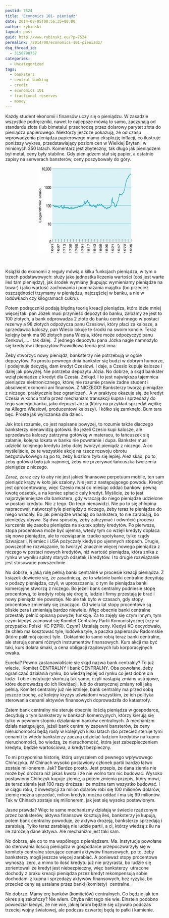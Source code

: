 ```yaml
---
postid: 7524
title: 'Economics 101- pieniądz'
date: 2014-08-05T08:56:35+00:00
author: rybinski
layout: post
guid: http://www.rybinski.eu/?p=7524
permalink: /2014/08/economics-101-pieniadz/
dsq_thread_id:
  - 3150798757
categories:
  - Uncategorized
tags:
  - banksters
  - central banking
  - credit
  - economics 101
  - fractional reserves
  - money
---
```

Każdy student ekonomii i finansów uczy się o pieniądzu. W zasadzie wszystkie podręczniki, nawet te najlepsze mówią to samo, zaczynają od standardu złota (lub bimetalu) przechodzą przez dolarowy parytet złota do pieniądza papierowego. Niektórzy jeszcze pokazują, że od czasu wprowadzenia pieniądza papierowego mamy eksplozję inflacji, co ilustruje poniższy wykres, przedstawiający poziom cen w Wielkiej Brytanii w minionych 350 latach. Komentarz jest zbyteczny, tak długo jak pieniądzem był metal, ceny były stabilne. Gdy pieniądzem stał się papier, a ostatnio zapisy na serwerach bansterów, ceny poszybowały do góry.

<p style="text-align: center;">
   <a href="/uploads/2014/08/ceny_UK_350_lat.jpg"><img class="size-medium wp-image-7525 aligncenter" title="ceny_UK_350_lat" src="/uploads/2014/08/ceny_UK_350_lat-300x277.jpg" alt="" width="300" height="277" /></a>
</p>

 

Książki do ekonomii z reguły mówią o kilku funkcjach pieniądza, w tym o trzech podstawowych: służy jako jednostka liczenia wartości (coś jest warte ileś tam pieniędzy), jak środek wymiany (kupując wymieniamy pieniądze na towar) i jako wartość zachowania i pomnażania majątku (bo przecież oszczędności trzymamy w pieniądzu, najczęściej w banku, a nie w lodówkach czy kilogramach cukru).

Potem podręczniki podają błędną teorię kreacji pieniądza, która idzie mniej więcej tak: pan Józek musi przynieść depozyt do banku, założmy ze jest to 100 złotych, a bank odprowadza 2 złote do banku centralnnego w postaci rezerwy a 98 złotych odpożycza panu Czesiowi, który płaci za kalosze, a sprzedawca kaloszy, pan Wiesio lokuje te środki na swoim koncie. Teraz kolejny bank ma 98 złotych pana Wiesia, które może odpożyczyć panu Zenkowi,…. i tak dalej.  Z jednego depozytu pana Józka nagle namnożyło się kredytów i depozytów.Prawidłowa teoria jest inna.

<!--more-->

Żeby stworzyć nowy pieniądz, banksterzy nie potrzebują w ogóle depozytów. Po prostu pewnego dnia bankster się budzi w dobrym humorze, i podejmuje decyzję, dam kredyt Czesiowi. I daje, a Czesio kupuje kalosze i dalej jak powyżej. Nie potrzeba depozytu Józia. No dobrze, a skąd bankster wziął pieniądze z kredyt dla Czesia. Znikąd. I to jest największa tajemnica pieniądza elektronicznego, której nie rozumie prawie żadne student i absolwent ekonomii ani finansów. Z NICZEGO! Banksterzy tworzą pieniądze z niczego, praktycznie bez ograniczeń.  A w praktyce okazuje się, że kredyt Czesia w końcu trafia przez mechanizm transakcji kupna i sprzedaży do tego samego banku, jako depozyt Józia (który na przykład sprzedał wędkę na Allegro Wiesiowi, producentowi kaloszy). I kółko się zamknęło. Bum tara bęc. Proste jak wyliczanka dla dzieci.

Jak ktoś rozumie, co jest napisane powyżej, to rozumie także dlaczego banksterzy nienawidzą gotówki. Bo jeżeli Czesio kupi kalosze, ale sprzedawca kaloszy zatrzyma gotówkę w materacu, to łańcuszek się załamie, kolejna lokata w banku nie powstanie i dupa. Bankster musi udzielić kolejnego kredytu żeby dalej tworzyć pieniądz z niczego. A co myśleliście, że te wszystkie akcje na rzecz rozwoju obrotu bezgotówkowego są po to, żeby ludziom żyło się lepiej. Ależ skąd, po to, żeby gotówki było jak najmniej, żeby nie przerywać łańcuszka tworzenia pieniądza z niczego.

Zaraz, zaraz czy to aby nie jest jakieś finansowe perpetuum mobile, ten sam pieniądz krąży w koło jak szalony. Nie jest z następującego powodu. Kredyt jest oprocentowany, więc Czesio musi co miesiąc oddać bankowi pewną kwotę odsetek, a na koniec spłacić cały kredyt. Myślicie, że to jest najprzyjemniejsze dla bankstera, gdy wracają do niego pieniądze udzielone w postaci kredytu. Nic z tego. On tego nienawidzi. Nie po to się chłopina napracował, natworzył tyle pieniędzy z niczego, żeby teraz te pieniądze do niego wracały. Bo jak pieniądze wracają do bankstera, to nie zarabiają, bo pieniędzy ubywa. Są dwa sposoby, żeby zatrzymać i odwrócić procesu kurczenia się zasobu pieniądza na skutek spłaty kredytów. Po pierwsze, stopa procentowa może być ujemna, wtedy tym co wzięli kredyty dopłaca się nowe pieniądze, ale to rozwiązanie rzadko spotykane, tylko rządy Szwajcarii, Niemiec i USA pożyczały kiedyś po ujemnych stopach. Drugie, powszechne rozwiązanie, to tworzyć znacznie więcej nowego pieniądza z niczego w postaci nowych kredytów, niż wartość pieniądza, która znika z rynku w wyniku spłaty starych odsetek i kredytów. I to drugie rozwiązanie jest stosowane powszechnie.

No dobrze, a jaką rolę pełnią banki centralne w procesie kreacji pieniądza. Z książek dowiecie się, że zasadniczą, że to właśnie banki centralne decydują o podaży pieniądza, czyli, w uproszczeniu, o tym ile pieniądza banki komercyjne stworzą z niczego. Bo jeżeli bank centralny podniesie stopę procentową, to kredyty robią się drogie, ludzie i firmy przestają je brać i nowy pieniądz nie powstaje. No ale tak było w czasach, gdy stopy procentowe zmieniały się znacząco. Od wielu lat stopy procentowe są bliskie zera i zmieniają bardzo niewiele. Więc obecnie banki centralne przestały pełnić opisaną powyżej funkcję. Za to zajęły się czym innym, tym czym kiedyś zajmował się Komitet Centralny Partii Komunistycznej (czy w przypadku Polski  KC PZPR). Czym? Ustalają ceny. Kiedyś KC decydowało, że chleb ma kosztować tyle, lodówka tyle, a paczka papierosów Radomskie (które palił mój ojciec) tyle.  Dokładnie to samo robią teraz banki centralne, ale sterują cenami różnych instrumentów finansowych. Kurs akcji ma być taki, kurs dolara śmaki, a cena obligacji rządowych lub korporacyjnych owaka.

Eureka? Pewno zastanawialiście się skąd nazwa bank centralny? To już wiecie.  Komitet CENTRALNY i bank CENTRALNY. Oba powołane, żeby ograniczać działania rynku, bo wiedzą lepiej od rynku co jest dobre dla ludzi. I obie instytucje skończą tak samo, czyli nastąpią zmiany ustrojowe, które doprowadzą do ich likwidacji, lub do drastycznej zmiany roli jaką pełnią. Komitet centralny już nie istnieje, bank centralny ma przed sobą jeszcze trochę, aż kolejny kryzys uświadomi wszystkim, że ich polityka sterowania cenami aktywów finansowych doprowadziła do katastrofy.

Zatem bank centralny nie steruje obecnie ilością pieniądza w gospodarce, decydują o tym banksterzy w bankach komercyjnych, którzy kierują się tylko w pewnym stopniu działaniami banków centralnych. A mechanizm działa następująco, jeżeli bank centralny zapewni bansterów, że ceny nieruchomości będą rosły w kolejnych kilku latach (bo przecież steruje tymi cenami) to wtedy banksterzy zaczną udzielać ludziom kredytów na kupno nieruchomości, bo wiedzą, że nieruchomość, która jest zabezpieczeniem kredytu, będzie wartościowa, a kredyt bezpieczny.

To mi przypomina historię, którą usłyszałem od pewnego wpływowego Chińczyka. W Chinach wysoko postawiony członek partii bardzo łatwo zostaje milionerem. Jak? Bardzo prosto. Jest przepis, że dana ziemia nie może być droższa niż jakaś kwota i że nie wolno tam nic budować. Wysoko postawiony Chińczyk kupuje ziemię, a potem zmienia przepis, który mówi, że teraz ziemia jest 100 razy droższa i że można tam wszystko budować. I w ciągu roku, z inwestycji za milion dolarów robi się 100 milionów dolarów, ziemię można sprzedać, milion kredytu można oddać i ma się 99 milionów. Tak w Chinach zostaje się milionerem, jak jest się wysoko postawionym.

Jasne prawda? Więc te same mechanizmy działają w świecie rządzonym przez banksterów, aktywa finansowe kosztują ileś, banksterzy je kupują, potem bank centralny powoduje, że aktywa drożeją, banksterzy sprzedają i zarabiają. Tylko teraz zarabiają nie ludzie partii, a ci, którzy wiedzą z ilu na ile zdrożeją dane aktywa. Ale mechanizm jest taki sam.

No dobrze, ale co to ma wspólnego z pieniądzem. Ma. Instytucje powołane do sterowania ilością pieniądza w gospodarce przepoczwarzyły się w komitety centralne sterujące cenami aktywów finansowych, po to, żeby banksterzy mogli jeszcze więcej zarabiać. A ponieważ stopy procentowe wynoszą  zero, a mimo to ilość kredytu już nie przyrasta, bo ludzie się zorientowali że kredyt jest niebezpieczny, więc banksterzy  utracone dochody z braku kreacji pieniądza przez kredyt rekompensują sobie dochodami z kupna i sprzedaży aktywów finansowych, bez ryzyka, bo przecież ceny są ustalane przez banki (komitety)  centralne.

No dobrze. Mamy erę banków (komitetów) centralnych. Co będzie jak ten okres się zakończy? Nie wiem. Chyba nikt tego nie wie. Einstein podobno powiedział kiedyś, że nie wie, jakiej broni będzie się używało podczas trzeciej wojny światowej, ale podczas czwartej będą to pałki i kamienie.

